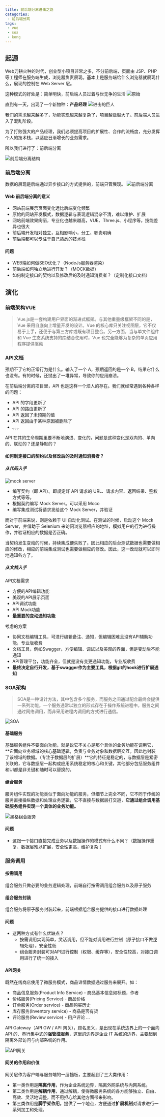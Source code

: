 ```yaml
---
title: 前后端分离进击之路
categories:
 - 前后端分离
tags:
 - vue
 - soa
 - kong
---
```


## 起源
Web刀耕火种的时代，创业型小项目非常之多，不分前后端，页面由 JSP、PHP 等工程师在服务端生成，浏览器负责展现。基本上是服务端给什么浏览器就展现什么，展现的控制在 Web Server 层。

这种模式的好处是：简单明快，前后端人员过着与世无争的生活
![原始](https://camo.githubusercontent.com/90850e93b917cd3c958dff1c7d0197f819167343/687474703a2f2f696d672e68622e616963646e2e636f6d2f63333639616163633864613338616638653432326664323935313438633537643162353831376666666335362d4f636250646c5f6677363538)

直到有一天，出现了一个新物种：**产品经理**
![进击的巨人](https://static.zgjian.cc/8882995f.jpg)

我们的需求越来越多了，功能实现越来越复杂了，项目越做越大了。前后端人员进入了混乱阶段。

为了打败强大的产品经理，我们必须提高项目的扩展性、合作的流畅度，充分发挥个人的技术栈，以适应日渐增长的业务需求。

所以我们进行了：前后端分离

![前后端分离结构](https://static.zgjian.cc/20170707074824.png)

### 前后端分离
数据的展现是后端通过异步接口的方式提供的，前端只管展现。
![前后端分离](https://static.zgjian.cc/markdown/20170710085036.png)

#### Web 前后端分离的意义
- 网站前端展示页面变化远比后端变化频繁
- 原始的网站开发模式，数据逻辑与表现逻辑混杂不清，难以维护、扩展
- 网站前端效果绚丽，专业化也越来越高，VUE、Three.js、小程序等，技能差异也很大
- 前后端开发相对独立，互相影响小，分工、职责明确
- 前后端都可以专注于自己熟悉的技术栈

#### 问题
- WEB端如何做SEO优化？（NodeJs服务器渲染）
- 前后端如何独立地进行开发？（MOCK数据）
- 如何制定接口的契约以及修改后的及时通知消费者？（定制化接口文档）

## 演化
### 前端架构VUE
> Vue.js是一套构建用户界面的渐进式框架。与其他重量级框架不同的是，Vue 采用自底向上增量开发的设计。Vue 的核心库只关注视图层，它不仅易于上手，还便于与第三方库或既有项目整合。另一方面，当与单文件组件和 Vue 生态系统支持的库结合使用时，Vue 也完全能够为复杂的单页应用程序提供驱动


### API文档
预期不了它的正常行为是什么。输入了一个 A，预期返回的是一个 B，结果它什么也没有。有的时候，还抛出了一堆异常，导致你的应用崩溃。

在前后端分离的项目里，API 也是这样一个烦人的存在。我们就经常遇到各种各样的问题：
- API 的字段更新了
- API 的路由更新了
- API 返回了未预期的值
- API 返回由于某种原因被删除了
- 。。。

API 在其的生命周期里要不断地演进、变化的，问题是这种变化是双向的、单向的、联动的？还是静默的？

#### 如何制定接口的契约以及修改后的及时通知消费者？
##### 从代码入手
![mock server](https://static.zgjian.cc/markdown/contract-fe.png)
- 编写契约（即 API）。即规定好 API 请求的 URL、请求内容、返回结果、鉴权方式等等。
- 根据契约编写 Mock Server。可以采用 Moco
- 编写集成测试将请求发给这个 Mock Server，并验证

而对于前端来说，则是依赖于 UI 自动化测试。在测试的时候，启动这个 Mock Server，并借助于 Selenium 来访问浏览器相应的地址，模拟用户的行为进行操作，并验证相应的数据是否正确。

当契约发生变动的时候，持续集成便失败了。因此相应的后台测试数据也需要做相应的修改，相应的前端集成测试也需要做相应的修改。因此，这一改动就可以即时地通知各方了。

##### 从文档入手
API文档需求
- 方便的API编辑功能
- 美观的API展示页面
- API调试功能
- API Mock功能
- **最重要的变动通知功能**

考虑的方案
- 协同文档编辑工具，可进行编辑备注、通知，但编辑困难且没有API辅助功能，专业版收费
- 文档工具，例如Swagger，方便编辑、调试以及美观的界面，但是变动后不能通知
- API管理平台，功能齐全，但就是没有变更通知功能，专业版收费
- **最终决定自行开发，基于swagger作为主要工具，根据git的hook进行扩展通知**

### SOA架构
>SOA是一种设计方法，其中包含多个服务，而服务之间通过配合最终会提供一系列功能。一个服务通常以独立的形式存在于操作系统进程中。服务之间通过网络调用，而非采用进程内调用的方式进行通信。

![SOA](https://static.zgjian.cc/markdown/89d9bfed11ff35943269b24b23b866b1.png)

#### 基础服务
基础服务组件不要面向功能，就是说它不关心是那个具体的业务功能在调用它，**它面向业务领域的核心基础逻辑，负责与业务对象和数据层交互，因此也封装了该领域的数据。（专注于数据层的扩展）**它的特征是稳定的，与数据层是紧密关联的，它与数据层一起构成应用系统稳定的核心和关键，其他部分包括服务组件和UI都是非关键和随时可以替换的。

#### 组合服务
服务组件实现的功能类似于面向功能的服务，但细节上完全不同，它不同于传统的服务直接操纵数据和处理业务逻辑，它不直接与数据层打交道，**它通过组合调用基础服务组件实现一个具体的业务功能。**

![黑格组合服务](https://static.zgjian.cc/markdown/BusinessAPI.png)

#### 问题
- 这跟一个接口直接完成业务以及数据操作的模式有什么不同？（数据操作重复，数据层难以扩展，安全性更高，维护复杂 ）

### 服务调用
#### 按需调用
组合服务只做必要的业务逻辑处理，前端自行按需调用组合服务以及原子服务
#### 组合服务封装
组合服务将原子服务封装起来，前端根据组合服务提供的接口进行数据处理
#### 问题
- 这两种方式有什么优缺点？
  - 按需调用实现简单，灵活调用，但不能对调用进行控制（原子接口不做逻辑处理），安全性低
  - 组合服务封装可对API进行控制（权限、缓存等），安全性较高，对接口调用进行了统一的接入

#### API网关
既然在线商店使用了微服务模式，商品详情数据通过服务来展开。如：
- 商品信息服务(Product Info Service) - 商品基本信息如标题，作者
- 价格服务(Pricing Service) - 商品价格
- 订单服务(Order service) - 商品购买历史
- 库存服务(Inventory service) - 商品是否有货
- 评论服务(Review service) - 用户评论 ...

API Gateway（API GW / API 网关），顾名思义，是出现在系统边界上的一个面向 API 的、串行集中式的**强管控服务**，这里的边界是企业 IT 系统的边界，主要起到隔离外部访问与内部系统的作用。

![API网关](https://static.zgjian.cc/markdown/API-Gateway-v5.png)

#### 网关的作用和价值
网关层作为客户端与服务端的一层挡板，主要起到了三大类作用：
- 第一类作用是**隔离作用**，作为企业系统边界，隔离外网系统与内网系统。
- 第二类作用是**解耦作用**，通过解耦，使得微服务系统的各方能够独立、自由、高效、灵活地调整，而不用担心给其他方面带来影响。
- 第三类作用是**脚手架作用**，提供了一个地点，方便通过**扩展机制**对请求进行一系列加工和处理。
